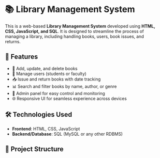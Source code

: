 # 📚 Library Management System

This is a web-based **Library Management System** developed using **HTML, CSS, JavaScript, and SQL**. It is designed to streamline the process of managing a library, including handling books, users, book issues, and returns.

## 🚀 Features

- 📖 Add, update, and delete books
- 👤 Manage users (students or faculty)
- 📥 Issue and return books with date tracking
- 📊 Search and filter books by name, author, or genre
- 📌 Admin panel for easy control and monitoring
- 🌐 Responsive UI for seamless experience across devices

## 🛠️ Technologies Used

- **Frontend**: HTML, CSS, JavaScript
- **Backend/Database**: SQL (MySQL or any other RDBMS)

## 📂 Project Structure




